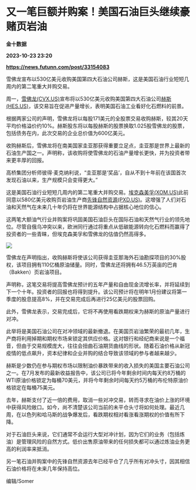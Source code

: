 # 又一笔巨额并购案！美国石油巨头继续豪赌页岩油
**金十数据**

**2023-10-23 23:20**

**https://news.futunn.com/post/33154083**

雪佛龙宣布以530亿美元收购美国第四大石油公司赫斯，这是美国石油行业短短几周内的第二笔重大并购交易。

周一，[雪佛龙(CVX.US)](https://www.futunn.com/quote/stock?m=us&code=CVX)宣布将以530亿美元收购美国第四大石油公司[赫斯(HES.US)](https://www.futunn.com/quote/stock?m=us&code=HES)，该交易旨在促进产量增长，表明美国石油工业看好化石燃料的前景。

根据两家公司的声明，雪佛龙将以每股171美元的全股票交易收购赫斯，较其20天平均价格溢价约10%。赫斯股东将以每股赫斯的股票换取1.025股雪佛龙的股票，包括债务在内，此次交易的企业总价值为600亿美元。

收购赫斯后，雪佛龙将在南美国家圭亚那获得重要立足点，圭亚那是世界上最新的石油生产国之一。声明称，该收购将使雪佛龙的石油产量增长更快，并为投资者带来更丰厚的回报。

高桥集团分析师彼得·麦克纳利说，“圭亚那是‘奖品’，自从不到十年前在该国首次发现石油以来，生产规模只会变得更大。”

这是美国石油行业短短几周内的第二笔重大并购交易。[埃克森美孚(XOM.US)](https://www.futunn.com/quote/stock?m=us&code=XOM)此前同意以580亿美元收购页岩油生产商[先锋自然资源(PXD.US)](https://www.futunn.com/quote/stock?m=us&code=PXD)。这增强了人们对石油和天然气在未来几十年仍将在世界能源结构中占据核心地位的信心。

这两笔大额油气行业并购案将巩固美国石油巨头在国际石油和天然气行业的领先地位。尽管自俄乌冲突以来，欧洲同行通过将重点从低碳能源转向化石燃料而赢得了投资者的一些青睐，但埃克森美孚和雪佛龙的估值仍然高得多。

![](https://postimg.futunn.com/16981028951205664686455.png)

雪佛龙在声明指出，收购赫斯将使该公司获得圭亚那海外石油勘探项目的30%股权，该项目拥有110亿桶原油储量。同时，雪佛龙还将拥有46.5万英亩的巴肯（Bakken）页岩油项目。

声明称，这笔交易将提高雪佛龙预计的五年产量和自由现金流增长率，并将延续到下一个十年。投资者的回报也将得到提升。该公司预计将在明年1月份建议将第一季度的股息提高8%，并在交易完成后再进行25亿美元的股票回购。

此外，雪佛龙表示，交易完成后，它将不再使用看跌期权来为赫斯的原油产量进行对冲。

此举将是美国石油公司在对冲领域的最新撤退。在美国页岩油繁荣的最初几年，生产商将利用掉期和期权市场来锁定其供应价格。这对银行和经纪商来说是一个福音，但由于交易规模庞大，往往会扭曲石油期货曲线的形状。随着石油价格从新冠疫情的低点飙升，资本纪律和企业并购的结合导致该领域的参与者越来越少。

赫斯是少数仍在参与期权市场以限制油价暴跌带来的收入损失的美国主要石油公司之一。在7月发布的最新收益报告中，该公司已将今年剩余时间内每天约8万桶的WTI原油价格锁定为每桶70美元，并将今年剩余时间每天约5万桶的布伦特原油价格锁定在每桶75美元。

去年，赫斯支付了近一倍的费用，取消一些对冲交易，转而寻求在油价上涨的环境中获得风险敞口。如今，尚不清楚该公司当前的未平仓头寸将如何处理。最近几周，在以色列和哈马斯的战争爆发后，看跌期权相对看涨看涨期权的价值有所下降。

对于石油巨头来说，它们通常不会运行大型对冲计划，因为它们的业务（包括炼油）是管理风险的自然方式。低价出售原油带来的任何损失都可以通过炼油业务更高的利润率来抵消。

另一笔石油并购案中的先锋自然资源去年已经平仓了几乎所有对冲头寸，因其相信石油价格将在未来几年保持高位。

编辑/Somer